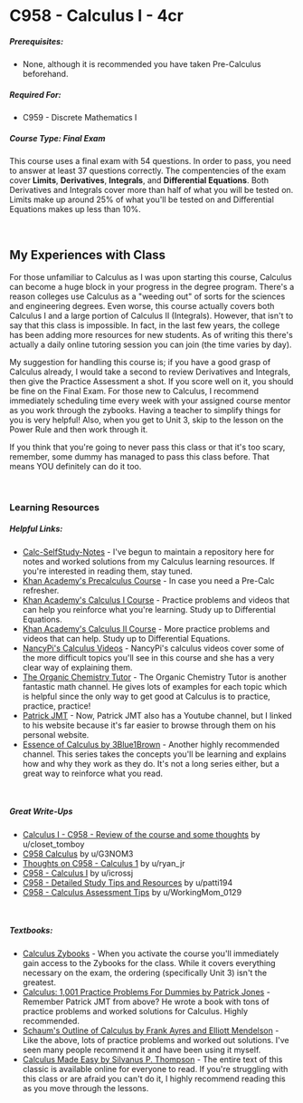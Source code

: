 # C958 - Calculus I - 4cr
<h5>Prerequisites:</h5>
<ul>
<li>None, although it is recommended you have taken Pre-Calculus beforehand.</li>
</ul>

<h5>Required For:</h5>
<ul>
<li>C959 - Discrete Mathematics I</li>
</ul>

<h5><b>Course Type:</b> Final Exam</h5>
<p>This course uses a final exam with 54 questions. In order to pass, you need to answer at least 37 questions correctly. The compentencies of the exam cover <b>Limits</b>, <b>Derivatives</b>, <b>Integrals</b>, and <b>Differential Equations</b>. Both Derivatives and Integrals cover more than half of what you will be tested on. Limits make up around 25% of what you'll be tested on and Differential Equations makes up less than 10%.</p>

<br />

<h2>My Experiences with Class</h2>
<p>For those unfamiliar to Calculus as I was upon starting this course, Calculus can become a huge block in your progress in the degree program. There's a reason colleges use Calculus as a "weeding out" of sorts for the sciences and engineering degrees. Even worse, this course actually covers both Calculus I and a large portion of Calculus II (Integrals). However, that isn't to say that this class is impossible. In fact, in the last few years, the college has been adding more resources for new students. As of writing this there's actually a daily online tutoring session you can join (the time varies by day).</p>
<p>My suggestion for handling this course is; if you have a good grasp of Calculus already, I would take a second to review Derivatives and Integrals, then give the Practice Assessment a shot. If you score well on it, you should be fine on the Final Exam. For those new to Calculus, I recommend immediately scheduling time every week with your assigned course mentor as you work through the zybooks. Having a teacher to simplify things for you is very helpful! Also, when you get to Unit 3, skip to the lesson on the Power Rule and then work through it.</p>
<p>If you think that you're going to never pass this class or that it's too scary, remember, some dummy has managed to pass this class before. That means YOU definitely can do it too.</p>

<br />

<h3>Learning Resources</h3>

<h5>Helpful Links:</h5>
<ul>
  <li><a href="https://github.com/Krautpaddy/Calc-SelfStudy-Notes">Calc-SelfStudy-Notes</a> - I've begun to maintain a repository here for notes and worked solutions from my Calculus learning resources. If you're interested in reading them, stay tuned.</li>
  <li><a href="https://www.khanacademy.org/math/precalculus">Khan Academy's Precalculus Course</a> - In case you need a Pre-Calc refresher.</li>
  <li><a href="https://www.khanacademy.org/math/calculus-1">Khan Academy's Calculus I Course</a> - Practice problems and videos that can help you reinforce what you're learning. Study up to Differential Equations.</li>
  <li><a href="https://www.khanacademy.org/math/calculus-2">Khan Academy's Calculus II Course</a> - More practice problems and videos that can help. Study up to Differential Equations.</li>
  <li><a href="https://www.youtube.com/channel/UCRGXV1QlxZ8aucmE45tRx8w">NancyPi's Calculus Videos</a> - NancyPi's calculus videos cover some of the more difficult topics you'll see in this course and she has a very clear way of explaining them.</li>
  <li><a href="https://www.youtube.com/channel/UCEWpbFLzoYGPfuWUMFPSaoA">The Organic Chemistry Tutor</a> - The Organic Chemistry Tutor is another fantastic math channel. He gives lots of examples for each topic which is helpful since the only way to get good at Calculus is to practice, practice, practice!</li>
  <li><a href="http://patrickjmt.com/">Patrick JMT</a> - Now, Patrick JMT also has a Youtube channel, but I linked to his website because it's far easier to browse through them on his personal website.</li>
  <li><a href="https://youtu.be/WUvTyaaNkzM">Essence of Calculus by 3Blue1Brown</a> - Another highly recommended channel. This series takes the concepts you'll be learning and explains how and why they work as they do. It's not a long series either, but a great way to reinforce what you read.</li>
</ul>

<br />

<h5>Great Write-Ups</h5>
<ul>
  <li><a href="https://www.reddit.com/r/WGU/comments/f2d46q/calculus_i_c958_review_of_the_course_and_some/">Calculus I - C958 - Review of the course and some thoughts</a> by u/closet_tomboy</li>
  <li><a href="https://www.reddit.com/r/WGU_CompSci/comments/bm76ux/c958_calculus/">C958 Calculus</a> by u/G3NOM3</li>
  <li><a href="https://www.reddit.com/r/WGU_CompSci/comments/afsx0u/thoughts_on_c958_calculus_1/">Thoughts on C958 - Calculus 1</a> by u/ryan_jr</li>
  <li><a href="https://www.reddit.com/r/WGU_CompSci/comments/9iykrb/c958_calculus_i/">C958 - Calculus I</a> by u/icrossj</li>
  <li><a href="https://www.reddit.com/r/WGU_CompSci/comments/g8stwm/c958_detailed_study_tips_and_resources/">C958 - Detailed Study Tips and Resources</a> by u/patti194</li>
  <li><a href="https://www.reddit.com/r/WGU_CompSci/comments/hivw0v/c958_calculus_assessment_tips/">C958 - Calculus Assessment Tips</a> by u/WorkingMom_0129</li>
</ul>

<br />

<h5>Textbooks:</h5>
<ul>
  <li><a href="https://learn.zybooks.com">Calculus Zybooks</a> - When you activate the course you'll immediately gain access to the Zybooks for the class. While it covers everything necessary on the exam, the ordering (specifically Unit 3) isn't the greatest.</li>
<li><a href="https://www.dummies.com/education/math/calculus/calculus-1001-practice-problems-for-dummies-free-online-practice/">Calculus: 1,001 Practice Problems For Dummies by Patrick Jones</a> - Remember Patrick JMT from above? He wrote a book with tons of practice problems and worked solutions for Calculus. Highly recommended.</li>
<li><a href="https://www.mheducation.com/highered/product/schaum-s-outline-calculus-6th-edition-ayres-mendelson/9780071795531.html">Schaum's Outline of Calculus by Frank Ayres and Elliott Mendelson</a> - Like the above, lots of practice problems and worked out solutions. I've seen many people recommend it and have been using it myself.</li>
  <li><a href="https://calculusmadeeasy.org/">Calculus Made Easy by Silvanus P. Thompson</a> - The entire text of this classic is available online for everyone to read. If you're struggling with this class or are afraid you can't do it, I highly recommend reading this as you move through the lessons.</li>
</ul>
